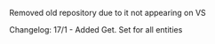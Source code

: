 Removed old repository due to it not appearing on VS

Changelog:
17/1 - Added Get. Set for all entities
